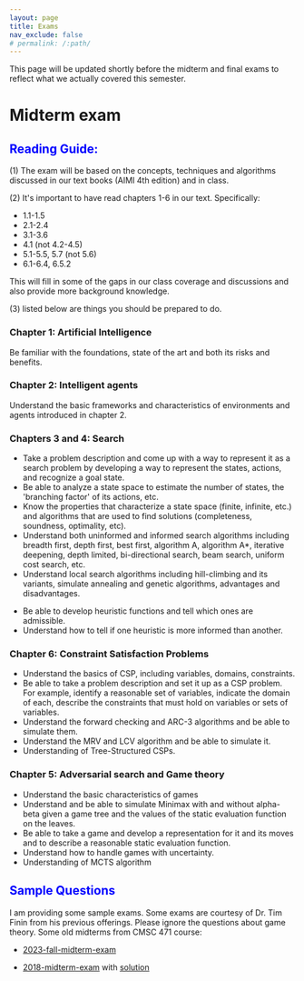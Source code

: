 ```yaml
---
layout: page
title: Exams
nav_exclude: false
# permalink: /:path/
---
```


This page will be updated shortly before the midterm and final exams to reflect what we actually covered this semester.

# Midterm exam

## <span style="color:blue">Reading Guide: </span>

(1) The exam will be based on the concepts, techniques and algorithms discussed in our text books (AIMI 4th edition) and in class.

(2) It's important to have read chapters 1-6 in our text. Specifically:

- 1.1-1.5
- 2.1-2.4
- 3.1-3.6
- 4.1 (not 4.2-4.5)
- 5.1-5.5, 5.7 (not 5.6)
- 6.1-6.4, 6.5.2

This will fill in some of the gaps in our class coverage and discussions and also provide more background knowledge.

(3) listed below are things you should be prepared to do.

### Chapter 1: Artificial Intelligence
Be familiar with the foundations, state of the art and both its risks and benefits.

### Chapter 2: Intelligent agents
Understand the basic frameworks and characteristics of environments and agents introduced in chapter 2.

### Chapters 3 and 4: Search

- Take a problem description and come up with a way to represent it as a search problem by developing a way to represent the states, actions, and recognize a goal state.
- Be able to analyze a state space to estimate the number of states, the 'branching factor' of its actions, etc.
- Know the properties that characterize a state space (finite, infinite, etc.) and algorithms that are used to find solutions (completeness, soundness, optimality, etc).
- Understand both uninformed and informed search algorithms including breadth first, depth first, best first, algorithm A, algorithm A*, iterative deepening, depth limited, bi-directional search, beam search, uniform cost search, etc.
- Understand local search algorithms including hill-climbing and its variants, simulate annealing and genetic algorithms, advantages and disadvantages.
<!-- Know how to simulate these algorithms. -->
- Be able to develop heuristic functions and tell which ones are admissible.
- Understand how to tell if one heuristic is more informed than another.

### Chapter 6: Constraint Satisfaction Problems

- Understand the basics of CSP, including variables, domains, constraints.
- Be able to take a problem description and set it up as a CSP problem. For example, identify a reasonable set of variables, indicate the domain of each, describe the constraints that must hold on variables or sets of variables.
- Understand the forward checking and ARC-3 algorithms and be able to simulate them.
- Understand the MRV and LCV algorithm and be able to simulate it.
- Understanding of Tree-Structured CSPs.

### Chapter 5: Adversarial search and Game theory

- Understand the basic characteristics of games
- Understand and be able to simulate Minimax with and without alpha-beta given a game tree and the values of the static evaluation function on the leaves.
- Be able to take a game and develop a representation for it and its moves and to describe a reasonable static evaluation function.
- Understand how to handle games with uncertainty.
- Understanding of MCTS algorithm

## <span style="color:blue">Sample Questions </span>
I am providing some sample exams. Some exams are courtesy of Dr. Tim Finin from his previous offerings. Please ignore the questions about game theory. Some old midterms from CMSC 471 course:

- [2023-fall-midterm-exam](assets/exams/mt23f.pdf) 
<!-- - [2019-midterm-exam](https://redirect.cs.umbc.edu/courses/undergraduate/471/spring21/02/exams/mt19.pdf) with [solution](assets/midterm/mt19a.pdf) -->
- [2018-midterm-exam](https://redirect.cs.umbc.edu/courses/undergraduate/471/spring21/02/exams/mt18.pdf) with [solution](assets/midterm/mt18a.pdf)
<!-- - [2017 midterm exam](https://redirect.cs.umbc.edu/courses/undergraduate/471/spring21/02/exams/mt17.pdf) with [answers](https://redirect.cs.umbc.edu/courses/undergraduate/471/spring21/02/exams/mt17a.pdf)
- [2016 midterm exam](https://redirect.cs.umbc.edu/courses/undergraduate/471/spring21/02/exams/mt16.pdf) with [answers](https://redirect.cs.umbc.edu/courses/undergraduate/471/spring21/02/exams/mt16a.pdf) -->
